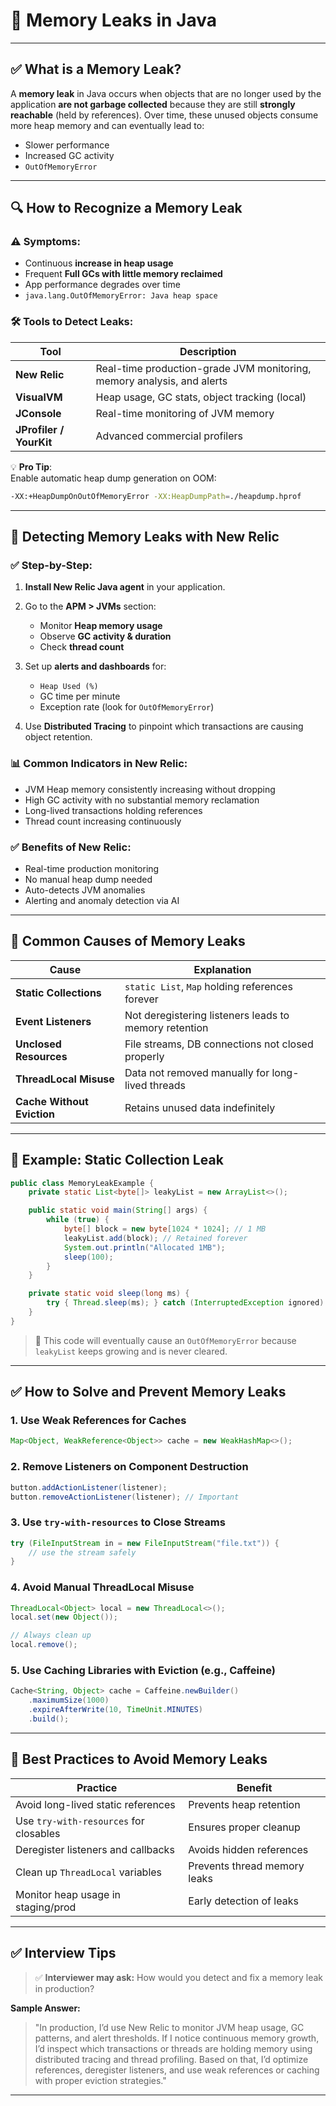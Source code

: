 # 🧠 Memory Leaks in Java

---

## ✅ What is a Memory Leak?

A **memory leak** in Java occurs when objects that are no longer used by the application **are not garbage collected** because they are still **strongly reachable** (held by references). Over time, these unused objects consume more heap memory and can eventually lead to:

- Slower performance  
- Increased GC activity  
- `OutOfMemoryError`

---

## 🔍 How to Recognize a Memory Leak

### ⚠️ Symptoms:
- Continuous **increase in heap usage**
- Frequent **Full GCs with little memory reclaimed**
- App performance degrades over time
- `java.lang.OutOfMemoryError: Java heap space`

### 🛠 Tools to Detect Leaks:
| Tool             | Description                                |
|------------------|--------------------------------------------|
| **New Relic**     | Real-time production-grade JVM monitoring, memory analysis, and alerts |
| **VisualVM**     | Heap usage, GC stats, object tracking (local) |
| **JConsole**     | Real-time monitoring of JVM memory         |
| **JProfiler / YourKit** | Advanced commercial profilers      |

💡 **Pro Tip**:  
Enable automatic heap dump generation on OOM:

```bash
-XX:+HeapDumpOnOutOfMemoryError -XX:HeapDumpPath=./heapdump.hprof
````

---

## 🧰 Detecting Memory Leaks with New Relic

### ✅ Step-by-Step:

1. **Install New Relic Java agent** in your application.
2. Go to the **APM > JVMs** section:

    * Monitor **Heap memory usage**
    * Observe **GC activity & duration**
    * Check **thread count**
3. Set up **alerts and dashboards** for:

    * `Heap Used (%)`
    * GC time per minute
    * Exception rate (look for `OutOfMemoryError`)
4. Use **Distributed Tracing** to pinpoint which transactions are causing object retention.

### 📊 Common Indicators in New Relic:

* JVM Heap memory consistently increasing without dropping
* High GC activity with no substantial memory reclamation
* Long-lived transactions holding references
* Thread count increasing continuously

### ✅ Benefits of New Relic:

* Real-time production monitoring
* No manual heap dump needed
* Auto-detects JVM anomalies
* Alerting and anomaly detection via AI

---

## 🚨 Common Causes of Memory Leaks

| Cause                      | Explanation                                           |
| -------------------------- | ----------------------------------------------------- |
| **Static Collections**     | `static List`, `Map` holding references forever       |
| **Event Listeners**        | Not deregistering listeners leads to memory retention |
| **Unclosed Resources**     | File streams, DB connections not closed properly      |
| **ThreadLocal Misuse**     | Data not removed manually for long-lived threads      |
| **Cache Without Eviction** | Retains unused data indefinitely                      |

---

## 🧪 Example: Static Collection Leak

```java
public class MemoryLeakExample {
    private static List<byte[]> leakyList = new ArrayList<>();

    public static void main(String[] args) {
        while (true) {
            byte[] block = new byte[1024 * 1024]; // 1 MB
            leakyList.add(block); // Retained forever
            System.out.println("Allocated 1MB");
            sleep(100);
        }
    }

    private static void sleep(long ms) {
        try { Thread.sleep(ms); } catch (InterruptedException ignored) {}
    }
}
```

> 🔴 This code will eventually cause an `OutOfMemoryError` because `leakyList` keeps growing and is never cleared.

---

## ✅ How to Solve and Prevent Memory Leaks

### 1. **Use Weak References for Caches**

```java
Map<Object, WeakReference<Object>> cache = new WeakHashMap<>();
```

### 2. **Remove Listeners on Component Destruction**

```java
button.addActionListener(listener);
button.removeActionListener(listener); // Important
```

### 3. **Use `try-with-resources` to Close Streams**

```java
try (FileInputStream in = new FileInputStream("file.txt")) {
    // use the stream safely
}
```

### 4. **Avoid Manual ThreadLocal Misuse**

```java
ThreadLocal<Object> local = new ThreadLocal<>();
local.set(new Object());

// Always clean up
local.remove();
```

### 5. **Use Caching Libraries with Eviction (e.g., Caffeine)**

```java
Cache<String, Object> cache = Caffeine.newBuilder()
    .maximumSize(1000)
    .expireAfterWrite(10, TimeUnit.MINUTES)
    .build();
```

---

## 🧹 Best Practices to Avoid Memory Leaks

| Practice                               | Benefit                      |
| -------------------------------------- | ---------------------------- |
| Avoid long-lived static references     | Prevents heap retention      |
| Use `try-with-resources` for closables | Ensures proper cleanup       |
| Deregister listeners and callbacks     | Avoids hidden references     |
| Clean up `ThreadLocal` variables       | Prevents thread memory leaks |
| Monitor heap usage in staging/prod     | Early detection of leaks     |

---

## ✅ Interview Tips

> ✅ **Interviewer may ask:** How would you detect and fix a memory leak in production?

**Sample Answer:**

> "In production, I’d use New Relic to monitor JVM heap usage, GC patterns, and alert thresholds. If I notice continuous memory growth, I’d inspect which transactions or threads are holding memory using distributed tracing and thread profiling. Based on that, I’d optimize references, deregister listeners, and use weak references or caching with proper eviction strategies."

---